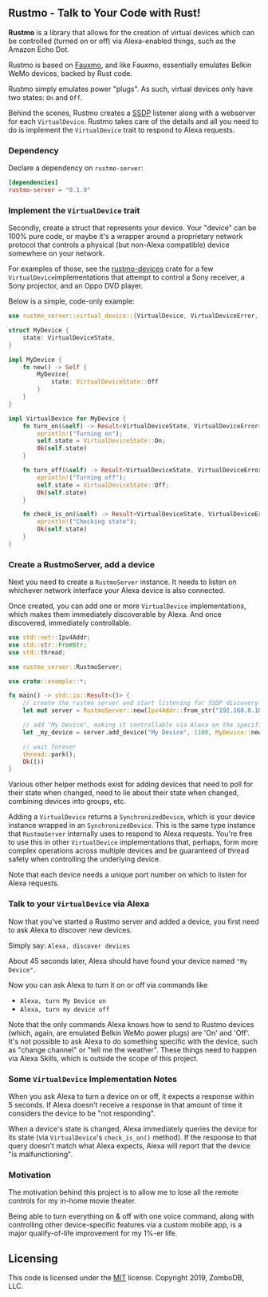## Rustmo - Talk to Your Code with Rust!

**Rustmo** is a library that allows for the creation of virtual devices which can be controlled (turned on or off) via 
Alexa-enabled things, such as the Amazon Echo Dot.

Rustmo is based on [Fauxmo](https://github.com/n8henrie/fauxmo), and like Fauxmo, essentially emulates Belkin WeMo 
devices, backed by Rust code.

Rustmo simply emulates power "plugs".  As such, virtual devices only have two states:  `On` and `Off`.

Behind the scenes, Rustmo creates a [SSDP](https://en.wikipedia.org/wiki/Simple_Service_Discovery_Protocol) listener 
along with a webserver for each `VirtualDevice`.  Rustmo takes care of the details and all you need to do is implement 
the `VirtualDevice` trait to respond to Alexa requests.

### Dependency

Declare a dependency on `rustmo-server`:

```toml
[dependencies]
rustmo-server = "0.1.0"
```

### Implement the `VirtualDevice` trait

Secondly, create a struct that represents your device.  Your "device" can be 100% pure code, or maybe it's a wrapper 
around a proprietary network protocol that controls a physical (but non-Alexa compatible) device somewhere on your 
network. 

For examples of those, see the [rustmo-devices](rustmo-devices/README.md) crate for a few `VirtualDevice`implementations that 
attempt to control a Sony receiver, a Sony projector, and an Oppo DVD player.

Below is a simple, code-only example:

```rust
use rustmo_server::virtual_device::{VirtualDevice, VirtualDeviceError, VirtualDeviceState};

struct MyDevice {
    state: VirtualDeviceState,
}

impl MyDevice {
    fn new() -> Self {
        MyDevice{
            state: VirtualDeviceState::Off
        }
    }
}

impl VirtualDevice for MyDevice {
    fn turn_on(&self) -> Result<VirtualDeviceState, VirtualDeviceError> {
        eprintln!("Turning on");
        self.state = VirtualDeviceState::On;
        Ok(self.state)
    }

    fn turn_off(&self) -> Result<VirtualDeviceState, VirtualDeviceError> {
        eprintln!("Turning off");
        self.state = VirtualDeviceState::Off;
        Ok(self.state)
    }

    fn check_is_on(&self) -> Result<VirtualDeviceState, VirtualDeviceError> {
        eprintln!("Checking state");
        Ok(self.state)
    }
}
```

### Create a RustmoServer, add a device

Next you need to create a `RustmoServer` instance.  It needs to listen on whichever
network interface your Alexa device is also connected.

Once created, you can add one or more `VirtualDevice` implementations, which
makes them immediately discoverable by Alexa.  And once discovered, immediately controllable.

```rust
use std::net::Ipv4Addr;
use std::str::FromStr;
use std::thread;

use rustmo_server::RustmoServer;

use crate::example::*;

fn main() -> std::io::Result<()> {
    // create the rustmo server and start listening for SSDP discovery requests 
    let mut server = RustmoServer::new(Ipv4Addr::from_str("192.168.0.100").unwrap());

    // add "My Device", making it controllable via Alexa on the specified port (1100)
    let _my_device = server.add_device("My Device", 1100, MyDevice::new())?;

    // wait forever
    thread::park();
    Ok(())
}
```

Various other helper methods exist for adding devices that need to poll for their state when changed, need to lie about
their state when changed, combining devices into groups, etc.

Adding a `VirtualDevice` returns a `SynchronizedDevice`, which is your device instance wrapped in an
`SynchronizedDevice`.  This is the same type instance that `RustmoServer` internally uses to respond 
to Alexa requests.  You're free to use this in other `VirtualDevice` implementations that, perhaps, form more complex 
operations across multiple devices and be guaranteed of thread safety when controlling the underlying device.

Note that each device needs a unique port number on which to listen for Alexa requests.

### Talk to your `VirtualDevice` via Alexa

Now that you've started a Rustmo server and added a device, you first need to ask Alexa to discover new devices.

Simply say:  `Alexa, discover devices`

About 45 seconds later, Alexa should have found your device named `"My Device"`.  

Now you can ask Alexa to turn it on or off via commands like 

- `Alexa, turn My Device on` 
- `Alexa, turn my device off`

Note that the only commands Alexa knows how to send to Rustmo devices (which, again, are emulated Belkin WeMo power 
plugs) are 'On' and 'Off'.  It's not possible to ask Alexa to do something specific with the device, such as "change 
channel" or "tell me the weather".  These things need to happen via Alexa Skills, which is outside the scope of this 
project.


### Some `VirtualDevice` Implementation Notes

When you ask Alexa to turn a device on or off, it expects a response within 5 seconds.  If Alexa doesn't receive a 
response in that amount of time it considers the device to be "not responding".

When a device's state is changed, Alexa immediately queries the device for its state (via `VirtualDevice`'s 
`check_is_on()` method).  If the response to that query doesn't match what Alexa expects, Alexa will report that the
device "is malfunctioning".


### Motivation

The motivation behind this project is to allow me to lose all the remote controls for my in-home movie theater.  

Being able to turn everything on & off with one voice command, along with controlling other device-specific features
via a custom mobile app, is a major qualify-of-life improvement for my 1%-er life.


## Licensing

This code is licensed under the [MIT](LICENSE) license.  Copyright 2019, ZomboDB, LLC.
